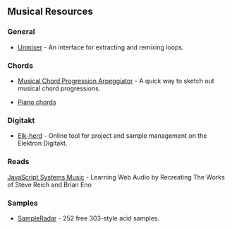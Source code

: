 ## Musical Resources

### General

* [Unmixer](https://unmixer.ongaaccel.jp/) - An interface for extracting and remixing loops.

### Chords

* [Musical Chord Progression Arpeggiator](https://codepen.io/jakealbaugh/full/qNrZyw) - A quick way to sketch out musical chord progressions.

* [Piano chords](http://note.kitchen/)

### Digitakt

* [Elk-herd](https://electric.kitchen/crunch/elk-herd/) - Online tool for project and sample management on the Elektron Digitakt.

### Reads

[JavaScript Systems Music](https://teropa.info/blog/2016/07/28/javascript-systems-music.html) - Learning Web Audio by Recreating The Works of Steve Reich and Brian Eno

### Samples

* [SampleRadar](https://www.musicradar.com/news/sampleradar-252-free-303-style-acid-samples) - 252 free 303-style acid samples.
